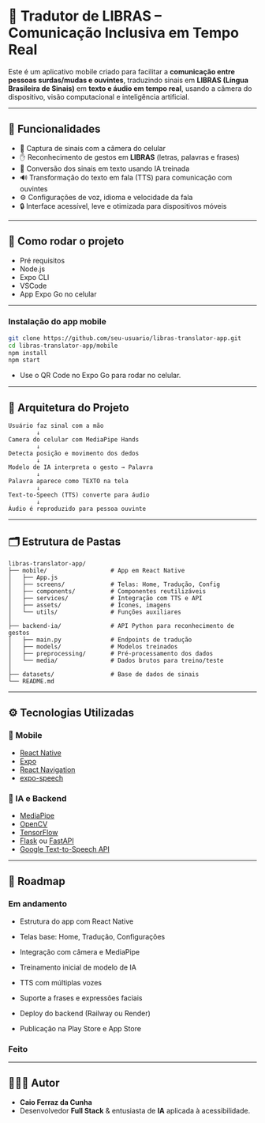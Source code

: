 # 🤟 Tradutor de LIBRAS – Comunicação Inclusiva em Tempo Real

Este é um aplicativo mobile criado para facilitar a **comunicação entre pessoas surdas/mudas e ouvintes**, traduzindo sinais em **LIBRAS (Língua Brasileira de Sinais)** em **texto e áudio em tempo real**, usando a câmera do dispositivo, visão computacional e inteligência artificial.

---

## 📱 Funcionalidades

- 📸 Captura de sinais com a câmera do celular
- ✋ Reconhecimento de gestos em **LIBRAS** (letras, palavras e frases)
- 🧠 Conversão dos sinais em texto usando IA treinada
- 🔊 Transformação do texto em fala (TTS) para comunicação com ouvintes
- ⚙️ Configurações de voz, idioma e velocidade da fala
- 🔒 Interface acessível, leve e otimizada para dispositivos móveis

---
## 🚀 Como rodar o projeto
- Pré requisitos 
 - Node.js
 - Expo CLI
 - VSCode
 - App Expo Go no celular
---
 ### Instalação do app mobile
 ```bash
 git clone https://github.com/seu-usuario/libras-translator-app.git
 cd libras-translator-app/mobile
 npm install
 npm start 
 ```
 - Use o QR Code no Expo Go para rodar no celular.
---

## 🧠 Arquitetura do Projeto

```text
Usuário faz sinal com a mão
        ↓
Camera do celular com MediaPipe Hands
        ↓
Detecta posição e movimento dos dedos
        ↓
Modelo de IA interpreta o gesto → Palavra
        ↓
Palavra aparece como TEXTO na tela
        ↓
Text-to-Speech (TTS) converte para áudio
        ↓
Áudio é reproduzido para pessoa ouvinte 
```
---

## 🗂️ Estrutura de Pastas

```text
libras-translator-app/
├── mobile/                  # App em React Native
│   ├── App.js
│   ├── screens/             # Telas: Home, Tradução, Config
│   ├── components/          # Componentes reutilizáveis
│   ├── services/            # Integração com TTS e API
│   ├── assets/              # Ícones, imagens
│   └── utils/               # Funções auxiliares
│
├── backend-ia/              # API Python para reconhecimento de gestos
│   ├── main.py              # Endpoints de tradução
│   ├── models/              # Modelos treinados
│   ├── preprocessing/       # Pré-processamento dos dados
│   └── media/               # Dados brutos para treino/teste
│
├── datasets/                # Base de dados de sinais
└── README.md
```
---
## ⚙️ Tecnologias Utilizadas

### 📱 Mobile
- [React Native](https://reactnative.dev/)
- [Expo](https://expo.dev/)
- [React Navigation](https://reactnavigation.org/)
- [expo-speech](https://docs.expo.dev/versions/latest/sdk/speech/)

### 🧠 IA e Backend
- [MediaPipe](https://google.github.io/mediapipe/)
- [OpenCV](https://opencv.org/)
- [TensorFlow](https://www.tensorflow.org/)
- [Flask](https://flask.palletsprojects.com/) ou [FastAPI](https://fastapi.tiangolo.com/)
- [Google Text-to-Speech API](https://cloud.google.com/text-to-speech)
---
## 📌 Roadmap
### Em andamento
 - Estrutura do app com React Native 

 - Telas base: Home, Tradução, Configurações

 - Integração com câmera e MediaPipe

 - Treinamento inicial de modelo de IA

 - TTS com múltiplas vozes

 - Suporte a frases e expressões faciais

 - Deploy do backend (Railway ou Render)

 - Publicação na Play Store e App Store
### Feito

---

## 🧑🏻‍💻 Autor
- **Caio Ferraz da Cunha**
- Desenvolvedor **Full Stack** & entusiasta de **IA** aplicada à acessibilidade.
